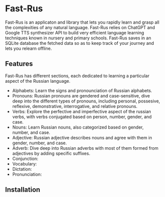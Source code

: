 # Fast-Rus

Fast-Rus is an applicaton and library that lets you rapidly learn and grasp all the complexities of any natural language.
Fast-Rus relies on ChatGPT and Google TTS synthesizer API to build very efficient language learning techniques known
in nursery and primary schools. Fast-Rus saves in an SQLite database the fetched data so as to keep track of your journey
and lets you relearn offline.

## Features

Fast-Rus has different sections, each dedicated to learning a particular aspect of the Russian language.

* Alphabets: Learn the signs and pronounciation of Russian alphabets.
* Pronouns: Russian pronouns are gendered and case-sensitive, dive deep into the different types of pronouns, including
  personal, possesive, reflexive, demonstrative, interrogative, and relative pronouns.
* Verbs: Explore the perfective and imperfective aspect of the russian verbs, with verbs conjugated based on person, number,
  gender, and case.
* Nouns: Learn Russian nouns, also categorized based on gender, number, and case.
* Adjective: Russian adjective describes nouns and agree with them in gender, number, and case.
* Adverb: Dive deep into  Russian adverbs with most of them formed from adjectives by adding specific suffixes.
* Conjunction:
* Vocabulary:
* Dictation:
* Pronunciation:

## Installation


